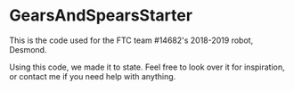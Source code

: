 # GearsAndSpearsStarter

This is the code used for the FTC team #14682's 2018-2019 robot, Desmond.

Using this code, we made it to state. Feel free to look over it for inspiration, or contact me if you need help with anything.
